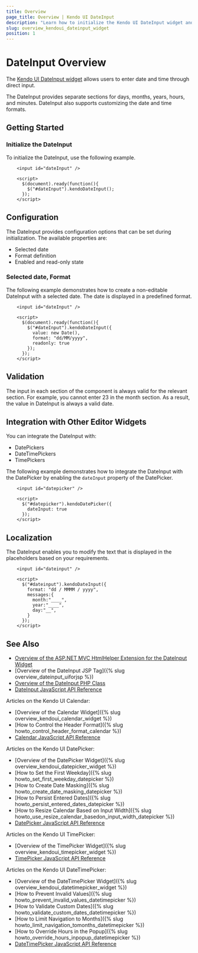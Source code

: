 ```yaml
---
title: Overview
page_title: Overview | Kendo UI DateInput
description: "Learn how to initialize the Kendo UI DateInput widget and configure its options."
slug: overview_kendoui_dateinput_widget
position: 1
---
```


# DateInput Overview

The [Kendo UI DateInput widget](http://demos.telerik.com/kendo-ui/dateinput/index) allows users to enter date and time through direct input.

The DateInput provides separate sections for days, months, years, hours, and minutes. DateInput also supports customizing the date and time formats.

## Getting Started

### Initialize the DateInput

To initialize the DateInput, use the following example.

```dojo
    <input id="dateInput" />

    <script>
      $(document).ready(function(){
        $("#dateInput").kendoDateInput();
      });
    </script>
```

## Configuration

The DateInput provides configuration options that can be set during initialization. The available properties are:

* Selected date
* Format definition
* Enabled and read-only state

### Selected date, Format

The following example demonstrates how to create a non-editable DateInput with a selected date. The date is displayed in a predefined format.



```dojo
    <input id="dateInput" />

    <script>
      $(document).ready(function(){
        $("#dateInput").kendoDateInput({
          value: new Date(),
          format: "dd/MM/yyyy",
          readonly: true
        });
      });
    </script>
```

## Validation

The input in each section of the component is always valid for the relevant section. For example, you cannot enter 23 in the month section. As a result, the value in DateInput is always a valid date.

## Integration with Other Editor Widgets

You can integrate the DateInput with:

* DatePickers
* DateTimePickers
* TimePickers

The following example demonstrates how to integrate the DateInput with the DatePicker by enabling the `dateInput` property of the DatePicker.



```dojo
    <input id="datepicker" />

    <script>
      $("#datepicker").kendoDatePicker({
        dateInput: true
      });
    </script>
```

## Localization

The DateInput enables you to modify the text that is displayed in the placeholders based on your requirements.



```dojo
    <input id="dateinput" />

    <script>
      $("#dateinput").kendoDateInput({
        format: "dd / MMMM / yyyy",
        messages:{
          month:"____",
          year:"____",
          day:"__",
        }
      });
    </script>
```

## See Also

* [Overview of the ASP.NET MVC HtmlHelper Extension for the DateInput Widget](/aspnet-mvc/helpers/dateinput/overview)
* [Overview of the DateInput JSP Tag]({% slug overview_dateinput_uiforjsp %})
* [Overview of the DateInput PHP Class](/php/widgets/dateinput/overview)
* [DateInput JavaScript API Reference](/api/javascript/ui/dateinput)

Articles on the Kendo UI Calendar:

* [Overview of the Calendar Widget]({% slug overview_kendoui_calendar_widget %})
* [How to Control the Header Format]({% slug howto_control_header_format_calendar %})
* [Calendar JavaScript API Reference](/api/javascript/ui/calendar)

Articles on the Kendo UI DatePicker:

* [Overview of the DatePicker Widget]({% slug overview_kendoui_datepicker_widget %})
* [How to Set the First Weekday]({% slug howto_set_first_weekday_datepicker %})
* [How to Create Date Masking]({% slug howto_create_date_masking_datepicker %})
* [How to Persist Entered Dates]({% slug howto_persist_entered_dates_datepicker %})
* [How to Resize Calendar Based on Input Width]({% slug howto_use_resize_calendar_basedon_input_width_datepicker %})
* [DatePicker JavaScript API Reference](/api/javascript/ui/datepicker)

Articles on the Kendo UI TimePicker:

* [Overview of the TimePicker Widget]({% slug overview_kendoui_timepicker_widget %})
* [TimePicker JavaScript API Reference](/api/javascript/ui/timepicker)

Articles on the Kendo UI DateTimePicker:

* [Overview of the DateTimePicker Widget]({% slug overview_kendoui_datetimepicker_widget %})
* [How to Prevent Invalid Values]({% slug howto_prevent_invalid_values_datetimepicker %})
* [How to Validate Custom Dates]({% slug howto_validate_custom_dates_datetimepicker %})
* [How to Limit Navigation to Months]({% slug howto_limit_navigation_tomonths_datetimepicker %})
* [How to Override Hours in the Popup]({% slug howto_override_hours_inpopup_datetimepicker %})
* [DateTimePicker JavaScript API Reference](/api/javascript/ui/datetimepicker)

